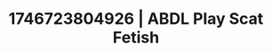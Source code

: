---
categories:
- Lustful narration
- AI-generated
- Cosplay
- Erotic voice acting
- Romantasy erotica
- ASMR
- Soft domination
- Dirty mind games
image: /assets/images/1746723804926.jpg
layout: post
seo:
  description: Featured content with high-quality Scat Fetish, ABDL Play. HD images
    available.
  keywords: Scat Fetish, ABDL Play
  og_image: /assets/images/1746723804926.jpg
  schema_type: VisualArtwork
tags:
- ABDL Play
- '#1746723804926'
- Scat Fetish
title: 1746723804926 | ABDL Play Scat Fetish
---